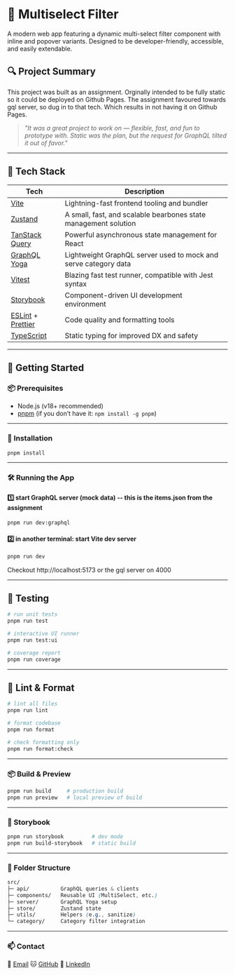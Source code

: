 # 🧠 Multiselect Filter

A modern web app featuring a dynamic multi-select filter component with inline and popover variants. Designed to be developer-friendly, accessible, and easily extendable.

## 🔍 Project Summary

This project was built as an assignment. Orginally intended to be fully static so it could be deployed on Github Pages. The assignment favoured towards gql server, so dug in to that tech. Which results in not having it on Github Pages.

> _"It was a great project to work on — flexible, fast, and fun to prototype with. Static was the plan, but the request for GraphQL tilted it out of favor."_

---

## 🧱 Tech Stack

| Tech                                                             | Description                                                     |
| ---------------------------------------------------------------- | --------------------------------------------------------------- |
| [Vite](https://vitejs.dev/)                                      | Lightning-fast frontend tooling and bundler                     |
| [Zustand](https://zustand-demo.pmnd.rs/)                         | A small, fast, and scalable bearbones state management solution |
| [TanStack Query](https://tanstack.com/query)                     | Powerful asynchronous state management for React                |
| [GraphQL Yoga](https://the-guild.dev/graphql/yoga-server)        | Lightweight GraphQL server used to mock and serve category data |
| [Vitest](https://vitest.dev/)                                    | Blazing fast test runner, compatible with Jest syntax           |
| [Storybook](https://storybook.js.org/)                           | Component-driven UI development environment                     |
| [ESLint](https://eslint.org/) + [Prettier](https://prettier.io/) | Code quality and formatting tools                               |
| [TypeScript](https://www.typescriptlang.org/)                    | Static typing for improved DX and safety                        |

---

## 🚀 Getting Started

### 📦 Prerequisites

- Node.js (v18+ recommended)
- [pnpm](https://pnpm.io/) (if you don’t have it: `npm install -g pnpm`)

---

### 🔧 Installation

```bash
pnpm install
```

---

### 🛠️ Running the App

#### 1️⃣ start GraphQL server (mock data) -- this is the items.json from the assignment

```bash
pnpm run dev:graphql
```

#### 2️⃣ in another terminal: start Vite dev server

```bash
pnpm run dev
```

Checkout http://localhost:5173 or the gql server on 4000

---

## 🧪 Testing

```bash
# run unit tests
pnpm run test

# interactive UI runner
pnpm run test:ui

# coverage report
pnpm run coverage
```

---

## 🧹 Lint & Format

```bash
# lint all files
pnpm run lint

# format codebase
pnpm run format

# check formatting only
pnpm run format:check
```

---

### 📦 Build & Preview

```bash
pnpm run build     # production build
pnpm run preview   # local preview of build
```

---

### 📖 Storybook

```bash
pnpm run storybook         # dev mode
pnpm run build-storybook   # static build
```

---

### 📂 Folder Structure

```css
src/
├─ api/          GraphQL queries & clients
├─ components/   Reusable UI (MultiSelect, etc.)
├─ server/       GraphQL Yoga setup
├─ store/        Zustand state
├─ utils/        Helpers (e.g., sanitize)
└─ category/     Category filter integration
```

---

### 📫 Contact

📧 [Email](s.demunck@gmail.com)
🐱 [GitHub](https://github.com/Sjimdemunck)
💼 [LinkedIn](https://linkedin.com/in/sjim-de-munck/)

